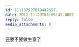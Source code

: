 ```yaml
---
id: 111137527879442657
date: 2012-11-29T03:05:45.000Z
reply: false
media_attachments: 0
---
```


还要不要做生意了

